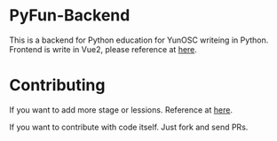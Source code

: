 # PyFun-Backend
This is a backend for Python education for YunOSC writeing in Python.  
Frontend is write in Vue2, please reference at [here](https://github.com/YunOSC/PyFun-Frontend).

# Contributing
If you want to add more stage or lessions.
Reference at [here](https://github.com/YunOSC/PyFun-Backend/blob/master/CONTRIBUTING.md).

If you want to contribute with code itself.
Just fork and send PRs.

